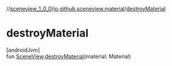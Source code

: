 //[sceneview_1_0_0](../../index.md)/[io.github.sceneview.material](index.md)/[destroyMaterial](destroy-material.md)

# destroyMaterial

[androidJvm]\
fun [SceneView](../io.github.sceneview/-scene-view/index.md).[destroyMaterial](destroy-material.md)(material: Material)
